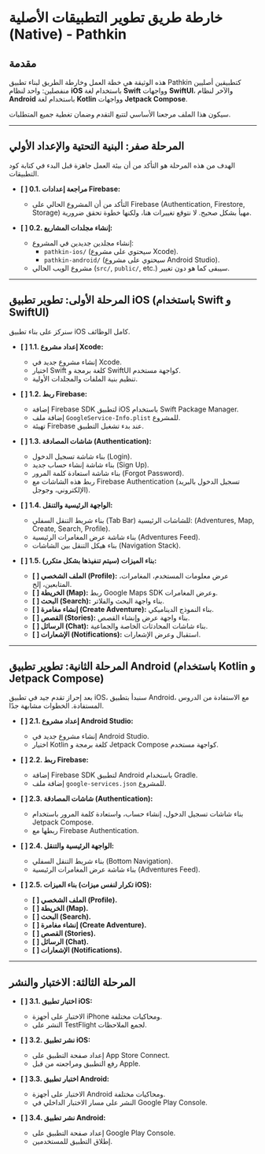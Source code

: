 # خارطة طريق تطوير التطبيقات الأصلية (Native) - Pathkin

## مقدمة

هذه الوثيقة هي خطة العمل وخارطة الطريق لبناء تطبيق Pathkin كتطبيقين أصليين منفصلين: واحد لنظام **iOS** باستخدام لغة **Swift** وواجهات **SwiftUI**، والآخر لنظام **Android** باستخدام لغة **Kotlin** وواجهات **Jetpack Compose**.

سيكون هذا الملف مرجعنا الأساسي لتتبع التقدم وضمان تغطية جميع المتطلبات.

---

## المرحلة صفر: البنية التحتية والإعداد الأولي

الهدف من هذه المرحلة هو التأكد من أن بيئة العمل جاهزة قبل البدء في كتابة كود التطبيقات.

-   **[ ] 0.1. مراجعة إعدادات Firebase:**
    -   التأكد من أن المشروع الحالي على Firebase (Authentication, Firestore, Storage) مهيأ بشكل صحيح. لا نتوقع تغييرات هنا، ولكنها خطوة تحقق ضرورية.

-   **[ ] 0.2. إنشاء مجلدات المشاريع:**
    -   إنشاء مجلدين جديدين في المشروع:
        -   `pathkin-ios/` (سيحتوي على مشروع Xcode).
        -   `pathkin-android/` (سيحتوي على مشروع Android Studio).
    -   مشروع الويب الحالي (`src/`, `public/`, etc.) سيبقى كما هو دون تغيير.

---

## المرحلة الأولى: تطوير تطبيق iOS (باستخدام Swift و SwiftUI)

سنركز على بناء تطبيق iOS كامل الوظائف.

-   **[ ] 1.1. إعداد مشروع Xcode:**
    -   إنشاء مشروع جديد في Xcode.
    -   اختيار Swift كلغة برمجة و SwiftUI كواجهة مستخدم.
    -   تنظيم بنية الملفات والمجلدات الأولية.

-   **[ ] 1.2. ربط Firebase:**
    -   إضافة Firebase SDK لتطبيق iOS باستخدام Swift Package Manager.
    -   إضافة ملف `GoogleService-Info.plist` للمشروع.
    -   تهيئة Firebase عند بدء تشغيل التطبيق.

-   **[ ] 1.3. شاشات المصادقة (Authentication):**
    -   بناء شاشة تسجيل الدخول (Login).
    -   بناء شاشة إنشاء حساب جديد (Sign Up).
    -   بناء شاشة استعادة كلمة المرور (Forgot Password).
    -   ربط هذه الشاشات مع Firebase Authentication (تسجيل الدخول بالبريد الإلكتروني، وجوجل).

-   **[ ] 1.4. الواجهة الرئيسية والتنقل:**
    -   بناء شريط التنقل السفلي (Tab Bar) للشاشات الرئيسية: (Adventures, Map, Create, Search, Profile).
    -   بناء شاشة عرض المغامرات الرئيسية (Adventures Feed).
    -   بناء هيكل التنقل بين الشاشات (Navigation Stack).

-   **[ ] 1.5. بناء الميزات (سيتم تنفيذها بشكل متكرر):**
    -   **[ ] الملف الشخصي (Profile):** عرض معلومات المستخدم، المغامرات، المتابعين، إلخ.
    -   **[ ] الخريطة (Map):** ربط Google Maps SDK وعرض المغامرات.
    -   **[ ] البحث (Search):** بناء واجهة البحث والفلاتر.
    -   **[ ] إنشاء مغامرة (Create Adventure):** بناء النموذج الديناميكي.
    -   **[ ] القصص (Stories):** بناء واجهة عرض وإنشاء القصص.
    -   **[ ] الرسائل (Chat):** بناء شاشات المحادثات الخاصة والجماعية.
    -   **[ ] الإشعارات (Notifications):** استقبال وعرض الإشعارات.

---

## المرحلة الثانية: تطوير تطبيق Android (باستخدام Kotlin و Jetpack Compose)

بعد إحراز تقدم جيد في تطبيق iOS، سنبدأ بتطبيق Android، مع الاستفادة من الدروس المستفادة. الخطوات مشابهة جدًا.

-   **[ ] 2.1. إعداد مشروع Android Studio:**
    -   إنشاء مشروع جديد في Android Studio.
    -   اختيار Kotlin كلغة برمجة و Jetpack Compose كواجهة مستخدم.

-   **[ ] 2.2. ربط Firebase:**
    -   إضافة Firebase SDK لتطبيق Android باستخدام Gradle.
    -   إضافة ملف `google-services.json` للمشروع.

-   **[ ] 2.3. شاشات المصادقة (Authentication):**
    -   بناء شاشات تسجيل الدخول، إنشاء حساب، واستعادة كلمة المرور باستخدام Jetpack Compose.
    -   ربطها مع Firebase Authentication.

-   **[ ] 2.4. الواجهة الرئيسية والتنقل:**
    -   بناء شريط التنقل السفلي (Bottom Navigation).
    -   بناء شاشة عرض المغامرات الرئيسية (Adventures Feed).

-   **[ ] 2.5. بناء الميزات (تكرار لنفس ميزات iOS):**
    -   **[ ] الملف الشخصي (Profile).**
    -   **[ ] الخريطة (Map).**
    -   **[ ] البحث (Search).**
    -   **[ ] إنشاء مغامرة (Create Adventure).**
    -   **[ ] القصص (Stories).**
    -   **[ ] الرسائل (Chat).**
    -   **[ ] الإشعارات (Notifications).**

---

## المرحلة الثالثة: الاختبار والنشر

-   **[ ] 3.1. اختبار تطبيق iOS:**
    -   الاختبار على أجهزة iPhone ومحاكيات مختلفة.
    -   النشر على TestFlight لجمع الملاحظات.

-   **[ ] 3.2. نشر تطبيق iOS:**
    -   إعداد صفحة التطبيق على App Store Connect.
    -   رفع التطبيق ومراجعته من قبل Apple.

-   **[ ] 3.3. اختبار تطبيق Android:**
    -   الاختبار على أجهزة Android ومحاكيات مختلفة.
    -   النشر على مسار الاختبار الداخلي في Google Play Console.

-   **[ ] 3.4. نشر تطبيق Android:**
    -   إعداد صفحة التطبيق على Google Play Console.
    -   إطلاق التطبيق للمستخدمين.
